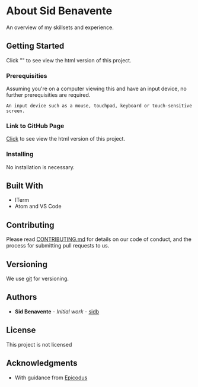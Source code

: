 # About Sid Benavente

An overview of my skillsets and experience.

## Getting Started

Click "" to see view the html version of this project.

### Prerequisities

Assuming you're on a computer viewing this and have an input device, no further prerequisities are required.

```
An input device such as a mouse, touchpad, keyboard or touch-sensitive screen.
```

### Link to GitHub Page

[Click](https://rubybe.github.io/Portfolio/) to see view the html version of this project.

### Installing

No installation is necessary.

## Built With

* ITerm
* Atom and VS Code

## Contributing

Please read [CONTRIBUTING.md](CONTRIBUTING.md) for details on our code of conduct, and the process for submitting pull requests to us.

## Versioning

We use [git](https://git-scm.com) for versioning.

## Authors

* **Sid Benavente** - *Initial work* - [sidb](https://github.com)

## License

This project is not licensed

## Acknowledgments

* With guidance from [Epicodus](http://epicodus.com/)
